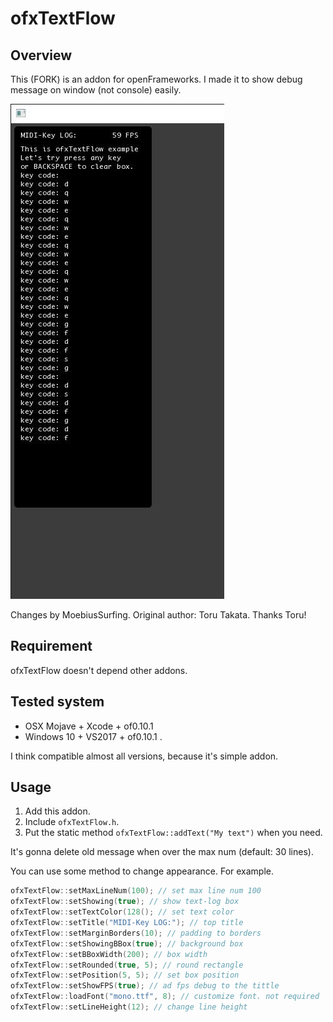 # ofxTextFlow

## Overview

This (FORK) is an addon for openFrameworks.
I made it to show debug message on window (not console) easily.

![Alt text](/screenshot.JPG?raw=true "screenshot")

Changes by MoebiusSurfing. 
Original author: Toru Takata.
Thanks Toru!

## Requirement

ofxTextFlow doesn't depend other addons.

## Tested system

- OSX Mojave + Xcode + of0.10.1
- Windows 10 + VS2017 +  of0.10.1 .

I think compatible almost all versions, because it's simple addon.

## Usage

1. Add this addon.
1. Include `ofxTextFlow.h`.
1. Put the static method `ofxTextFlow::addText("My text")`  when you need.

It's gonna delete old message when over the max num (default: 30 lines).

You can use some method to change appearance.
For example.

```cpp
ofxTextFlow::setMaxLineNum(100); // set max line num 100
ofxTextFlow::setShowing(true); // show text-log box
ofxTextFlow::setTextColor(128(); // set text color
ofxTextFlow::setTitle("MIDI-Key LOG:"); // top title
ofxTextFlow::setMarginBorders(10); // padding to borders
ofxTextFlow::setShowingBBox(true); // background box
ofxTextFlow::setBBoxWidth(200); // box width
ofxTextFlow::setRounded(true, 5); // round rectangle
ofxTextFlow::setPosition(5, 5); // set box position
ofxTextFlow::setShowFPS(true); // ad fps debug to the tittle
ofxTextFlow::loadFont("mono.ttf", 8); // customize font. not required
ofxTextFlow::setLineHeight(12); // change line height

```

